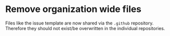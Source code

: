 # Remove organization wide files

Files like the issue template are now shared via the `.github` repository.
Therefore they should not exist/be overwritten in the individual repositories.
